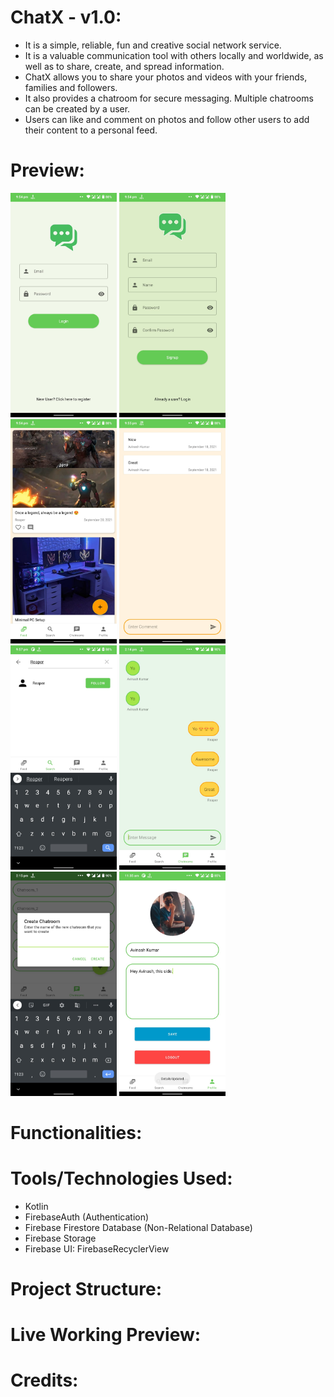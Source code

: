 # ChatX - v1.0:

- It is a simple, reliable, fun and creative social network service.
- It is a valuable communication tool with others locally and worldwide, as well as to share, create, and spread information.
- ChatX allows you to share your photos and videos with your friends, families and followers.
- It also provides a chatroom for secure messaging. Multiple chatrooms can be created by a user.
- Users can like and comment on photos and follow other users to add their content to a personal feed.

# Preview:

<p float="left">
  <img src="preview/1.jpeg" width="170" />
  <img src="preview/2.jpeg" width="170" /> 
  <img src="preview/3.jpeg" width="170" />
  <img src="preview/4.jpeg" width="170" />
  <img src="preview/5.jpeg" width="170" />
  <img src="preview/6.jpeg" width="170" />
  <img src="preview/7.jpeg" width="170" />
  <img src="preview/8.jpeg" width="170" />
</p>

# Functionalities:

# Tools/Technologies Used:

- Kotlin
- FirebaseAuth (Authentication)
- Firebase Firestore Database (Non-Relational Database)
- Firebase Storage
- Firebase UI: FirebaseRecyclerView

# Project Structure:

# Live Working Preview:

# Credits:
